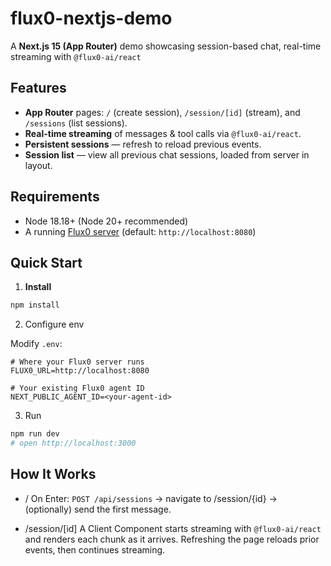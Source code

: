 # flux0-nextjs-demo

A **Next.js 15 (App Router)** demo showcasing session-based chat, real-time streaming with `@flux0-ai/react`

## Features

- **App Router** pages: `/` (create session), `/session/[id]` (stream), and `/sessions` (list sessions).
- **Real-time streaming** of messages & tool calls via `@flux0-ai/react`.
- **Persistent sessions** — refresh to reload previous events.
- **Session list** — view all previous chat sessions, loaded from server in layout.

## Requirements

- Node 18.18+ (Node 20+ recommended)
- A running [Flux0 server](https://github.com/flux0-ai/flux0) (default: `http://localhost:8080`)

## Quick Start

1. **Install**

```bash
npm install
```

2. Configure env

Modify `.env`:

```env
# Where your Flux0 server runs
FLUX0_URL=http://localhost:8080

# Your existing Flux0 agent ID
NEXT_PUBLIC_AGENT_ID=<your-agent-id>
```

3. Run

```bash
npm run dev
# open http://localhost:3000
```

## How It Works

- /
  On Enter: `POST /api/sessions` → navigate to /session/{id} → (optionally) send the first message.

- /session/[id]
  A Client Component starts streaming with `@flux0-ai/react` and renders each chunk as it arrives.
  Refreshing the page reloads prior events, then continues streaming.
